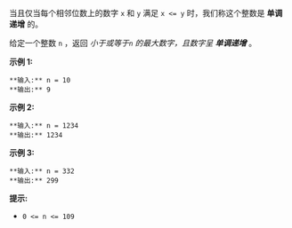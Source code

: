 当且仅当每个相邻位数上的数字 `x` 和 `y` 满足 `x <= y` 时，我们称这个整数是 **单调递增** 的。

给定一个整数 `n` ，返回 _小于或等于`n` 的最大数字，且数字呈 **单调递增**_ 。



**示例 1:**

    
    
    **输入:** n = 10
    **输出:** 9
    

**示例 2:**

    
    
    **输入:** n = 1234
    **输出:** 1234
    

**示例 3:**

    
    
    **输入:** n = 332
    **输出:** 299
    



**提示:**

  * `0 <= n <= 109`

